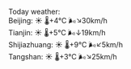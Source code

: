 Today weather:  
Beijing: ☀️   🌡️+4°C 🌬️↘30km/h  
Tianjin: ☀️   🌡️+5°C 🌬️↓19km/h  
Shijiazhuang: ☀️   🌡️+9°C 🌬️↙5km/h  
Tangshan: ☀️   🌡️+3°C 🌬️↘25km/h  
